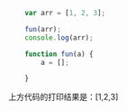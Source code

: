 

```javascript
    var arr = [1, 2, 3];

    fun(arr);
    console.log(arr);

    function fun(a) {
        a = [];

    }
```

上方代码的打印结果是：[1,2,3]

